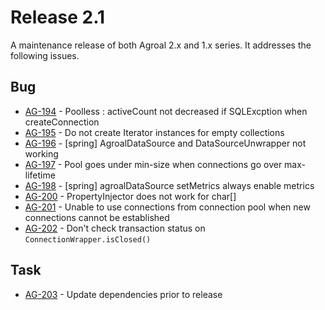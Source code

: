 # Release 2.1
A maintenance release of both Agroal 2.x and 1.x series. It addresses the following issues.

## Bug
* [AG-194](https://issues.jboss.org/browse/AG-194) - Poolless : activeCount not decreased if SQLExcption when createConnection
* [AG-195](https://issues.jboss.org/browse/AG-195) - Do not create Iterator instances for empty collections
* [AG-196](https://issues.jboss.org/browse/AG-196) - [spring] AgroalDataSource and DataSourceUnwrapper not working
* [AG-197](https://issues.jboss.org/browse/AG-197) - Pool goes under min-size when connections go over max-lifetime
* [AG-198](https://issues.jboss.org/browse/AG-198) - [spring] agroalDataSource setMetrics always enable metrics
* [AG-200](https://issues.jboss.org/browse/AG-200) - PropertyInjector does not work for char[]
* [AG-201](https://issues.jboss.org/browse/AG-201) - Unable to use connections from connection pool when new connections cannot be established
* [AG-202](https://issues.jboss.org/browse/AG-202) - Don't check transaction status on `ConnectionWrapper.isClosed()`

## Task
* [AG-203](https://issues.jboss.org/browse/AG-203) - Update dependencies prior to release
